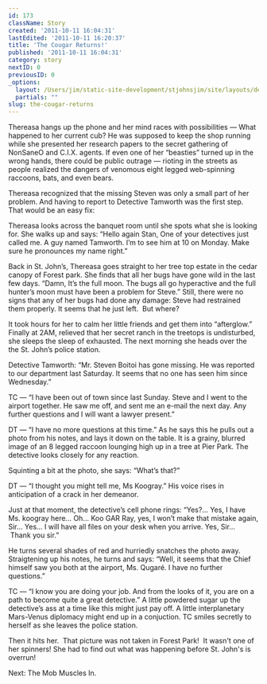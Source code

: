 ```yaml
---
id: 173
className: Story
created: '2011-10-11 16:04:31'
lastEdited: '2011-10-11 16:20:37'
title: 'The Cougar Returns!'
published: '2011-10-11 16:04:31'
category: story
nextID: 0
previousID: 0
_options:
  layout: /Users/jim/static-site-development/stjohnsjim/site/layouts/default.static.ttml
  partials: ""
slug: the-cougar-returns
---
```

<p>Thereasa hangs up the phone and her mind races with possibilities — What happened to her current cub?  He was supposed to keep the shop running while she presented her research papers to the secret gathering of NonSaneO and C.I.X. agents.  If even one of her “beasties” turned up in the wrong hands, there could be public outrage — rioting in the streets as people realized the dangers of venomous eight legged web-spinning raccoons, bats, and even bears.</p>
<p>Thereasa recognized that the missing Steven was only a small part of her problem.  And having to report to Detective Tamworth was the first step.  That would be an easy fix:</p>
<p>Thereasa looks across the banquet room until she spots what she is looking for.  She walks up and says: “Hello again Stan, One of your detectives just called me.  A guy named Tamworth.  I’m to see him at 10 on Monday.  Make sure he pronounces my name right.”</p>
<p>Back in St. John’s, Thereasa goes straight to her tree top estate in the cedar canopy of Forest park.  She finds that all her bugs have gone wild in the last few days.  “Damn, It’s the full moon.  The bugs all go hyperactive and the full hunter’s moon must have been a problem for Steve.”  Still, there were no signs that any of her bugs had done any damage: Steve had restrained them properly.  It seems that he just left.  But where?</p>
<p>It took hours for her to calm her little friends and get them into “afterglow.” Finally at 2AM, relieved that her secret ranch in the treetops is undisturbed, she sleeps the sleep of exhausted.  The next morning she heads over the the St. John’s police station.</p>
<p>Detective Tamworth: “Mr. Steven Boitoi has gone missing.  He was reported to our department last Saturday.  It seems that no one has seen him since Wednesday.”</p>
<p>TC — “I have been out of town since last Sunday.  Steve and I went to the airport together.  He saw me off, and sent me an e-mail the next day.  Any further questions and I will want a lawyer present.”</p>
<p>DT — “I have no more questions at this time.”  As he says this he pulls out a photo from his notes, and lays it down on the table.  It is a grainy, blurred image of an 8 legged raccoon lounging high up in a tree at Pier Park.  The detective looks closely for any reaction.</p>
<p>Squinting a bit at the photo, she says: “What’s that?”</p>
<p>DT — “I thought you might tell me, Ms Koogray.”  His voice rises in anticipation of a crack in her demeanor.</p>
<p>Just at that moment, the detective’s cell phone rings: “Yes?…  Yes, I have Ms. koogray here…  Oh…   Koo GAR Ray, yes, I won’t make that mistake again, Sir…  Yes… I will have all files on your desk when you arrive.  Yes, Sir...  Thank you sir.”</p>
<p>He turns several shades of red and hurriedly snatches the photo away.  Straigtening up his notes, he turns and says:  “Well, it seems that the Chief himself saw you both at the airport, Ms. Qugaré.  I have no further questions.”</p>
<p>TC — “I know you are doing your job.  And from the looks of it, you are on a path to become quite a great detective.”  A little powdered sugar up the detective’s ass at a time like this might just pay off.  A little interplanetary Mars-Venus diplomacy might end up in a conjuction.  TC smiles secretly to herself as she leaves the police station.</p>
<p>Then it hits her.  That picture was not taken in Forest Park!  It wasn't one of her spinners! She had to find out what was happening before St. John's is overrun!</p>
<p>Next: The Mob Muscles In.</p>